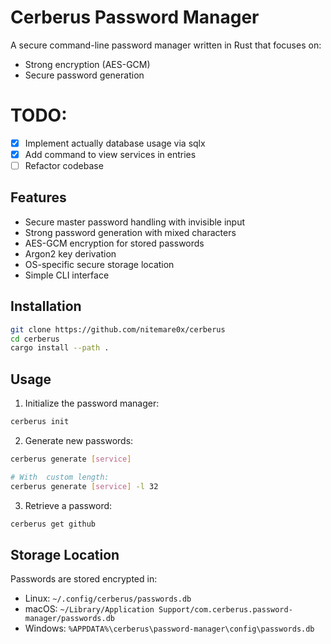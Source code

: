 # Cerberus Password Manager 

A secure command-line password manager written in Rust that focuses on:
- Strong encryption (AES-GCM)
- Secure password generation

# TODO:

- [x] Implement actually database usage via sqlx
- [x] Add command to view services in entries
- [ ] Refactor codebase

## Features

- Secure master password handling with invisible input
- Strong password generation with mixed characters
- AES-GCM encryption for stored passwords
- Argon2 key derivation
- OS-specific secure storage location
- Simple CLI interface

## Installation

``` bash
git clone https://github.com/nitemare0x/cerberus
cd cerberus
cargo install --path .
```

## Usage

1. Initialize the password manager:

```bash
cerberus init 
```

2. Generate new passwords:

```bash 
cerberus generate [service]

# With  custom length: 
cerberus generate [service] -l 32
```

3. Retrieve a password: 

```bash
cerberus get github
```

## Storage Location

Passwords are stored encrypted in:

- Linux: `~/.config/cerberus/passwords.db`
- macOS: `~/Library/Application Support/com.cerberus.password-manager/passwords.db`
- Windows: `%APPDATA%\cerberus\password-manager\config\passwords.db`


